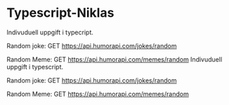 # Typescript-Niklas
Indivuduell uppgift i typecript.



Random joke:  GET https://api.humorapi.com/jokes/random

Random Meme: GET https://api.humorapi.com/memes/random
Indivuduell uppgift i typescript.



Random joke:  GET https://api.humorapi.com/jokes/random

Random Meme: GET https://api.humorapi.com/memes/random